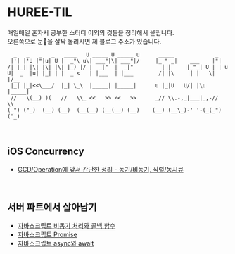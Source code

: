 # HUREE-TIL

매일매일 혼자서 공부한 스터디 이외의 것들을 정리해서 올립니다.  
오른쪽으로 눈👀을 살짝 돌리시면 제 블로그 주소가 있습니다.  

```
  _   _   _   _   ____   U _____ U _____ u      _____             _      
 |'| |'U |"|u| U |  _"\ u\| ___"|\| ___"|/     |_ " _|    ___    |"|     
/| |_| |\| |\| |\| |_) |/ |  _|"  |  _|"         | |     |_"_| U | | u   
U|  _  |u| |_| | |  _ <   | |___  | |___        /| |\     | |   \| |/__  
 |_| |_|<<\___/  |_| \_\  |_____| |_____|      u |_|U   U/| |\u  |_____| 
 //   \(__) )(   //   \\_ <<   >> <<   >>      _// \\.-,_|___|_,-//  \\  
(_") ("_)  (__) (__)  (__(__) (__(__) (__)    (__) (__\_)-' '-(_(_")("_) 
```

<br>

## iOS Concurrency

- [GCD/Operation에 앞서 간단한 정리 - 동기/비동기, 직렬/동시큐](https://bit.ly/3iKk2gL)


<br>

## 서버 파트에서 살아남기
- [자바스크립트 비동기 처리와 콜백 함수](https://huree-can-do-it.notion.site/5-1-41c834725ceb4f1f966e2d909c50a271)
- [자바스크립트 Promise](https://huree-can-do-it.notion.site/5-2-Promise-89133888945d4ba09aae8f18058e1d6a)
- [자바스크립트 async와 await](https://huree-can-do-it.notion.site/5-3-async-await-524ce8dda71c4fee80006453bec7418a)
